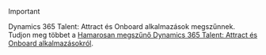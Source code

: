 > [!IMPORTANT]
> Dynamics 365 Talent: Attract és Onboard alkalmazások megszűnnek. Tudjon meg többet a [Hamarosan megszűnő Dynamics 365 Talent: Attract és Onboard alkalmazásokról](https://community.dynamics.com/365/talent/b/dynamics365fortalent/posts/retiring-dynamics-365-talent-attract-and-onboard-apps).
